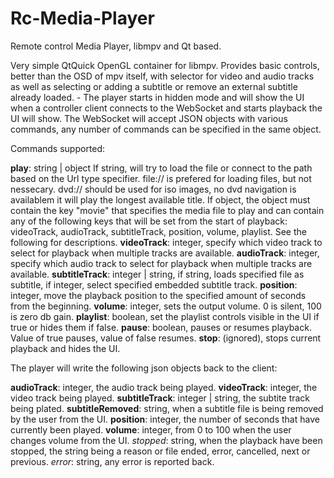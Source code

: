 # Rc-Media-Player
Remote control Media Player, libmpv and Qt based.

Very simple QtQuick OpenGL container for libmpv. Provides basic controls, better than the OSD of mpv itself, with selector for video and audio tracks as well as selecting or adding a subtitle or remove an external subtitle already loaded. - The player starts in hidden mode and will show the UI when a controller client connects to the WebSocket and starts playback the UI will show. The WebSocket will accept JSON objects with various commands, any number of commands can be specified in the same object.

Commands supported:

**play**: string | object
  If string, will try to load the file or connect to the path based on the Url type specifier. file:// is prefered for loading files, but not nessecary.
    dvd:// should be used for iso images, no dvd navigation is availablem it will play the longest available title.
  If object, the object must contain the key "movie" that specifies the media file to play and can contain any of the following keys that will be set from the start of playback:
    videoTrack, audioTrack, subtitleTrack, position, volume, playlist. See the following for descriptions.
**videoTrack**: integer, specify which video track to select for playback when multiple tracks are available.
**audioTrack**: integer, specify which audio track to select for playback when multiple tracks are available.
**subtitleTrack**: integer | string, if string, loads specified file as subtitle, if integer, select specified embedded subtitle track.
**position**: integer, move the playback position to the specified amount of seconds from the beginning.
**volume**: integer, sets the output volume. 0 is silent, 100 is zero db gain.
**playlist**: boolean, set the playlist controls visible in the UI if true or hides them if false.
**pause**: boolean, pauses or resumes playback. Value of true pauses, value of false resumes.
**stop**: (ignored), stops current playback and hides the UI.

The player will write the following json objects back to the client:

**audioTrack**: integer, the audio track being played.
**videoTrack**: integer, the video track being played.
**subtitleTrack**: integer | string, the subtite track being plated.
**subtitleRemoved**: string, when a subtitle file is being removed by the user from the UI.
**position**: integer, the number of seconds that have currently been played.
**volume**: integer, from 0 to 100 when the user changes volume from the UI.
*stopped*: string, when the playback have been stopped, the string being a reason or file ended, error, cancelled, next or previous.
*error*: string, any error is reported back.

  
